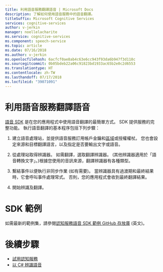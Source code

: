 ```yaml
---
title: 利用語音服務翻譯語音 | Microsoft Docs
description: 了解如何使用語音服務中的語音翻譯。
titleSuffix: Microsoft Cognitive Services
services: cognitive-services
author: v-jerkin
manager: noellelacharite
ms.service: cognitive-services
ms.component: speech-service
ms.topic: article
ms.date: 07/16/2018
ms.author: v-jerkin
ms.openlocfilehash: 6acfcf0ae8ab4c63e6cc943f93da6b947f3d118c
ms.sourcegitcommit: 0b05bdeb22a06c91823bd1933ac65b2e0c2d6553
ms.translationtype: HT
ms.contentlocale: zh-TW
ms.lasthandoff: 07/17/2018
ms.locfileid: "39071091"
---
```

# <a name="translate-speech-using-speech-service"></a>利用語音服務翻譯語音

[語音 SDK](speech-sdk.md) 是在您的應用程式中使用語音翻譯的最簡單方式。 SDK 提供服務的完整功能。 執行語音翻譯的基本程序包括下列步驟：

1. 建立語音處理站，並提供語音服務訂用帳戶金鑰和[區域](regions.md)或授權權杖。 您也會設定來源和目標翻譯語言，以及指定是否要輸出文字或語音。

2. 從處理站取得辨識器。 如需翻譯，選取翻譯辨識器。 (其他辨識器適用於「語音轉換文字」。)根據您使用的音訊來源，翻譯辨識器有各種類型。

4. 繫結事件以便執行非同步作業 (如有需要)。 當辨識器具有過渡期和最終結果時，它會呼叫事件處理常式。 否則，您的應用程式會收到最終翻譯結果。

5. 開始辨識及翻譯。

# <a name="sdk-samples"></a>SDK 範例

如需最新的範例集，請參閱[認知服務語音 SDK 範例 GitHub 存放庫](https://aka.ms/csspeech/samples) (英文)。

# <a name="next-steps"></a>後續步驟

- [試用認知服務](https://azure.microsoft.com/try/cognitive-services/)
- [以 C# 辨識語音](quickstart-csharp-dotnet-windows.md)
